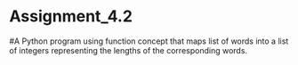 # Assignment_4.2
#A Python program using function concept that maps list of words into a list of integers representing the lengths of the corresponding words.
